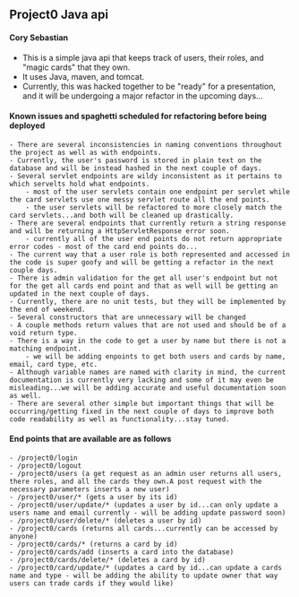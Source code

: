 ## Project0 Java api
#### Cory Sebastian

- This is a simple java api that keeps track of users, their roles, and "magic cards" that they own.
- It uses Java, maven, and tomcat.
- Currently, this was hacked together to be "ready" for a presentation, and it will be undergoing a major refactor in the upcoming days...

#### Known issues and spaghetti scheduled for refactoring before being deployed
    - There are several inconsistencies in naming conventions throughout the project as well as with endpoints.
    - Currently, the user's password is stored in plain text on the database and will be instead hashed in the next couple of days.
    - Several servlet endpoints are wildy inconsistent as it pertains to which servelts hold what endpoints.
        - most of the user servlets contain one endpoint per servlet while the card servlets use one messy servlet route all the end points.
        - the user servlets will be refactored to more closely match the card servlets...and both will be cleaned up drastically.
    - There are several endpoints that currently return a string response and will be returning a HttpServletResponse error soon.
        - currently all of the user end points do not return appropriate error codes - most of the card end points do...
    - The current way that a user role is both represented and accessed in the code is super goofy and will be getting a refactor in the next couple days.
    - There is admin validation for the get all user's endpoint but not for the get all cards end point and that as well will be getting an updated in the next couple of days.
    - Currently, there are no unit tests, but they will be implemented by the end of weekend.
    - Several constructors that are unnecessary will be changed
    - A couple methods return values that are not used and should be of a void return type.
    - There is a way in the code to get a user by name but there is not a matching endpoint.
        - we will be adding enpoints to get both users and cards by name, email, card type, etc. 
    - Although variable names are named with clarity in mind, the current documentation is currently very lacking and some of it may even be misleading...we will be adding accurate and useful documentation soon as well. 
    - There are several other simple but important things that will be occurring/getting fixed in the next couple of days to improve both code readability as well as functionality...stay tuned.
    
#### End points that are available are as follows
    - /project0/login
    - /project0/logout
    - /project0/users (a get request as an admin user returns all users, there roles, and all the cards they own.A post request with the necessary parameters inserts a new user)
    - /project0/user/* (gets a user by its id)
    - /project0/user/update/* (updates a user by id...can only update a users name and email currently - will be adding update password soon)
    - /project0/user/delete/* (deletes a user by id)
    - /project0/cards (returns all cards...currently can be accessed by anyone)
    - /project0/cards/* (returns a card by id)
    - /project0/cards/add (inserts a card into the database)
    - /project0/cards/delete/* (deletes a card by id)
    - /project0/card/update/* (updates a card by id...can update a cards name and type - will be adding the ability to update owner that way users can trade cards if they would like)
    
    